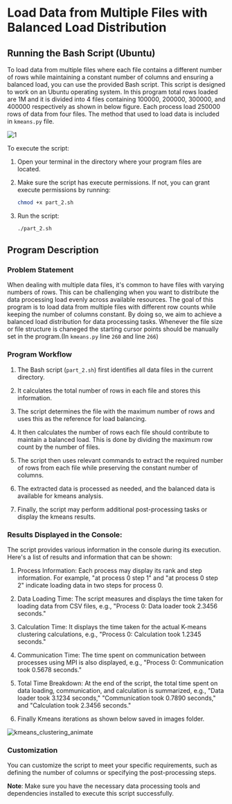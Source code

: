 
# Load Data from Multiple Files with Balanced Load Distribution

## Running the Bash Script (Ubuntu)

To load data from multiple files where each file contains a different number of rows while maintaining a constant number of columns and ensuring a balanced load, you can use the provided Bash script. This script is designed to work on an Ubuntu operating system. In this program total rows loaded are 1M and it is divided into 4 files containing 100000, 200000, 300000, and 400000 respectively as shown in below figure. Each process load 250000 rows of data from four files. The method that used to load data is included in `kmeans.py` file.

![1](https://github.com/layanmoyura/HPC_project_my_task/assets/84334230/0de2d746-2d56-44e1-a9c2-b247e243657f)


To execute the script:

1. Open your terminal in the directory where your program files are located.

2. Make sure the script has execute permissions. If not, you can grant execute permissions by running:

   ```bash
   chmod +x part_2.sh
   ```

3. Run the script:

   ```bash
   ./part_2.sh
   ```

## Program Description

### Problem Statement

When dealing with multiple data files, it's common to have files with varying numbers of rows. This can be challenging when you want to distribute the data processing load evenly across available resources. The goal of this program is to load data from multiple files with different row counts while keeping the number of columns constant. By doing so, we aim to achieve a balanced load distribution for data processing tasks. Whenever the file size or file structure is chaneged the starting cursor points should be manually set in the program.(In `kmeans.py` line `260` and line `266`)

### Program Workflow

1. The Bash script (`part_2.sh`) first identifies all data files in the current directory.

2. It calculates the total number of rows in each file and stores this information.

3. The script determines the file with the maximum number of rows and uses this as the reference for load balancing.

4. It then calculates the number of rows each file should contribute to maintain a balanced load. This is done by dividing the maximum row count by the number of files.

5. The script then uses  relevant commands to extract the required number of rows from each file while preserving the constant number of columns.

6. The extracted data is processed as needed, and the balanced data is available for kmeans analysis.

7. Finally, the script may perform additional post-processing tasks or display the kmeans results.

### Results Displayed in the Console:

The script provides various information in the console during its execution. Here's a list of results and information that can be shown:

1. Process Information: Each process may display its rank and step information. For example, "at process 0 step 1" and "at process 0 step 2" indicate loading data in two steps for process 0.

2. Data Loading Time: The script measures and displays the time taken for loading data from CSV files, e.g., "Process 0: Data loader took 2.3456 seconds."

3. Calculation Time: It displays the time taken for the actual K-means clustering calculations, e.g., "Process 0: Calculation took 1.2345 seconds."

4. Communication Time: The time spent on communication between processes using MPI is also displayed, e.g., "Process 0: Communication took 0.5678 seconds."

5. Total Time Breakdown: At the end of the script, the total time spent on data loading, communication, and calculation is summarized, e.g., "Data loader took 3.1234 seconds," "Communication took 0.7890 seconds," and "Calculation took 2.3456 seconds."

6. Finally Kmeans iterations as shown below saved in images folder.

![kmeans_clustering_animate](https://github.com/layanmoyura/HPC_project_my_task/assets/84334230/233e4d30-af5d-4d4f-8abf-ebc21609198c)


### Customization

You can customize the script to meet your specific requirements, such as defining the number of columns or specifying the post-processing steps.

**Note**: Make sure you have the necessary data processing tools and dependencies installed to execute this script successfully.
